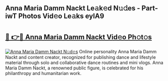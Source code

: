 ## Anna Maria Damm Nackt Le𝚊k𝚎d N𝚞𝚍es - Part-iwT Photos Vid𝚎o Le𝚊ks eylA9

# <h2><a href="http://fb3lqp6.evod.top/?m=Anna+Maria+Damm+Nackt">🔗 👉🔴 Anna Maria Damm Nackt Vid𝚎o Ph𝚘t𝚘s</a></h2>

[![Anna Maria Damm Nackt N𝚞d𝚎s](https://i.imgur.com/8V9OHl7.gif)](http://fb3lqp6.evod.top/?m=Anna+Maria+Damm+Nackt)
Online personality Anna Maria Damm Nackt and content creator, recognized for publishing dance and lifestyle material through solo and collaborative dance routines and mini vlogs. Anna Maria Damm Nackt, a renowned public figure, is celebrated for his philanthropy and humanitarian work. 
